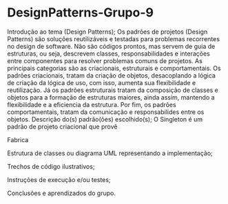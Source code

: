 # DesignPatterns-Grupo-9
Introdução ao tema (Design Patterns);
  Os padrões de projetos (Design Patterns) são soluções reutilizáveis e testadas para problemas recorrentes no design de software. Não são códigos prontos, mas servem de guia de estruturas, ou seja, descrevem classes, responsabilidades e interações entre componentes para resolver problemas comuns de projetos.
  As principais categorias são as criacionais, estruturais e comportamentais. Os padrões criacionais, tratam da criação de objetos, desacoplando a lógica de criação da lógica de uso, com isso, aumenta sua flexibilidade e reutilização. Já os padrões estruturais tratam da composição de classes e objetos para a formação de estruturas maiores, ainda assim, mantendo a flexibilidade e a eficiencia da estrutura. Por fim, os padrões comportamentais, tratam da comunicação e responsabilides entre os objetos.
Descrição do(s) padrão(ões) escolhido(s);
  O Singleton é um padrão de projeto criacional que provê 

  Fabrica

  
Estrutura de classes ou diagrama UML representando a implementação;

Trechos de código ilustrativos;

Instruções de execução e/ou testes;

Conclusões e aprendizados do grupo.

